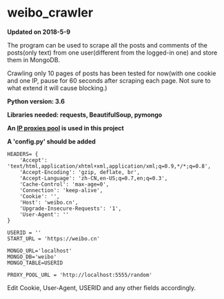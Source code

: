 # weibo_crawler
**Updated on 2018-5-9**

The program can be used to scrape all the posts and comments of the posts(only text) from one user(different from the logged-in one) and store them in MongoDB. 

Crawling only 10 pages of posts has been tested for now(with one cookie and one IP, pause for 60 seconds after scraping each page. Not sure to what extend it will cause blocking.)

**Python version: 3.6**

**Libraries needed: requests, BeautifulSoup, pymongo**

**An [IP proxies pool](https://github.com/avispeng/ProxyPool.git) is used in this project**

**A 'config.py' should be added**
```
HEADERS= {
    'Accept': 'text/html,application/xhtml+xml,application/xml;q=0.9,*/*;q=0.8',
    'Accept-Encoding': 'gzip, deflate, br',
    'Accept-Language': 'zh-CN,en-US;q=0.7,en;q=0.3',
    'Cache-Control': 'max-age=0',
    'Connection': 'keep-alive',
    'Cookie': '',
    'Host': 'weibo.cn',
    'Upgrade-Insecure-Requests': '1',
    'User-Agent': ''
}

USERID = ''
START_URL = 'https://weibo.cn'

MONGO_URL='localhost'
MONGO_DB='weibo'
MONGO_TABLE=USERID

PROXY_POOL_URL = 'http://localhost:5555/random'
```
Edit Cookie, User-Agent, USERID and any other fields accordingly.
